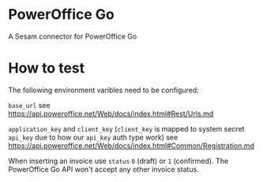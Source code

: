 # PowerOffice Go
A Sesam connector for PowerOffice Go

# How to test

The following environment varibles need to be configured:

`base_url` see https://api.poweroffice.net/Web/docs/index.html#Rest/Urls.md

`application_key` and `client_key` (`client_key` is mapped to system secret `api_key` due to how our `api_key` auth type work) see https://api.poweroffice.net/Web/docs/index.html#Common/Registration.md


When inserting an invoice use `status` `0` (draft) or `1` (confirmed). The PowerOffice Go API won't accept any other invoice status.
